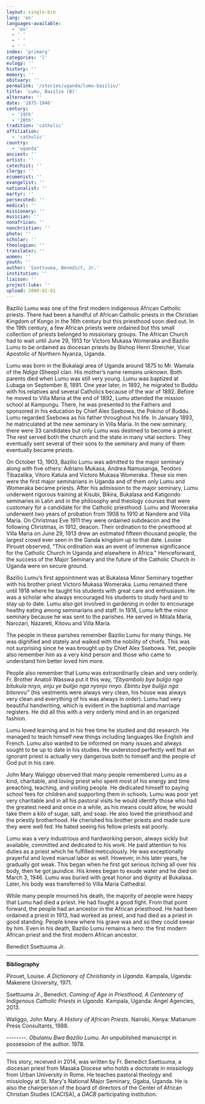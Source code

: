 ```yaml
---
layout: single-bio
lang: 'en'
languages-available:
  - 'en'
  - ' '
  - ' '
  - ' '
index: 'primary'
categories: 'l'
eulogy: ''
history: ''
memory: ''
obituary: ''
permalink: '/stories/uganda/lumu-bazilio/'
title: 'Lumu, Bazilio (B)'
alternate: ''
date: '1875-1946'
century:
  - '19th'
  - '20th'
tradition: 'catholic'
affiliation:
  - 'catholic'
country:
  - 'uganda'
ancient: ''
artist: ''
catechist: ''
clergy: ''
ecumenist: ''
evangelist: ''
nationalist: ''
martyr: ''
persecuted: ''
medical: ''
missionary: ''
musician: ''
nonafrican: ''
nonchristian: ''
photo: ''
scholar: ''
theologian: ''
translator: ''
women: ''
youth: ''
author: 'Ssettuuma, Benedict, Jr.'
institution: ''
liaison: ''
project-luke: ''
upload: 2000-01-01
---
```



Bazilio Lumu was one of the first modern  indigenous African Catholic priests. There had been a handful of African  Catholic priests in the Christian Kingdom of Kongo in the 16th century but this priesthood soon died out. In the 19th century, a few African priests were ordained  but this  small collection of priests belonged to missionary groups. The African Church had to  wait until June 29, 1913 for Victoro Mukasa Womeraka and Bazilio Lumu to be  ordained as diocesan priests by Bishop Henri Streicher, Vicar Apostolic of  Northern Nyanza, Uganda.

Lumu  was born in the  Bukalagi area of Uganda around 1875 to Mr. Wamala of the *Ndiga* (Sheep) clan. His mother&rsquo;s name  remains unknown. Both parents died when Lumu was still very young. Lumu was  baptized at Lubaga on September 8, 1891. One year later, in 1892, he migrated to  Buddu with his relatives and several Catholics because of  the war of 1892. Before he moved to Villa Maria at the end of 1892, Lumu  attended the mission school at Kampungu. There, he was presented to the Fathers  and sponsored in his education by Chief Alex Ssebowa, the Pokino of Buddu. Lumu  regarded Ssebowa as his father throughout his life. In January 1893, he matriculated  at the new seminary in Villa Maria. In the new seminary, there were 33 candidates but only  Lumu was destined to become a priest. The rest served both  the church and the state in many vital sectors. They eventually sent several of  their sons to the seminary and many of them eventually became priests.

On  October 13, 1903, Bazilio Lumu was admitted to the major seminary along with  five others: Adriano Mukasa, Andrea Namusanga, Teodoro Tibazalika, Vitoro  Katula and Victoro Mukasa Womeraka. These six men were the first major  seminarians in Uganda and of them only Lumu and Womeraka became priests. After  his admission to the major seminary, Lumu underwent rigorous training at  Kisubi, Bikira, Bukalasa and Katigondo seminaries in Latin and in the philosophy and theology courses that were customary for a candidate for the  Catholic priesthood. Lumu and Womeraka underwent two years of probation from  1908 to 1910 at Nandere and Villa Maria. On Christmas Eve 1911 they were ordained  subdeacon and the following Christmas, in 1912, deacon. Their ordination to the priesthood  at Villa Maria on June 29, 1913 drew an estimated fifteen thousand people, the  largest crowd ever seen in the Ganda kingdom up to that date. Louise Pirouet observed, &quot;This  ordination was an event of immense significance for the Catholic Church in  Uganda and elsewhere in Africa.&quot; Henceforward, the success of the Major Seminary  and the future of the Catholic Church in Uganda were on secure ground.

Bazilio Lumu&rsquo;s first appointment was at Bukalasa Minor Seminary together with  his brother priest Victoro Mukasa Womeraka. Lumu remained there until 1918  where he taught his students with great care and enthusiasm. He was a scholar  who  always encouraged his students to  study hard and to stay up to date. Lumu also got involved in gardening in order  to encourage healthy eating among seminarians and staff. In 1918,  Lumu left  the minor seminary because he was sent to the parishes. He served in Mitala Maria, Narozari, Nazareti, Kitovu and Villa Maria.

The  people in these parishes remember Bazilio Lumu for many things. He was  dignified and stately and walked with the nobility of chiefs. This was not  surprising since he was brought up by Chief Alex Ssebowa. Yet, people also  remember him as a very kind person and those who came to understand him better loved him more.

People  also remember that Lumu was extraordinarily clean and very orderly. Fr. Brother  Anatoli Wasswa put it this way, *&ldquo;Ebyambalo  bye bulijjo nga bitukula nnyo, enju ye bulijjo nga nyonjo nnyo. Ebintu bye  bulijjo nga biterevu&rdquo;* (his vestments were always very clean, his house was  always very clean and everything of his was always in order). Lumu had very  beautiful handwriting, which is evident in the baptismal and marriage  registers. He did all this with a very orderly mind and in an organized fashion.

Lumu loved learning and in his free time he studied and did research. He  managed to teach himself new things including languages like English and  French. Lumu also wanted to be informed on many issues and always sought to be  up to date in his studies. He understood perfectly well that an ignorant priest  is  actually very dangerous both to himself and the people of God put in  his care.

John Mary Waliggo observed that many people remembered Lumu as a kind,  charitable, and loving priest who spent most of his energy and time preaching,  teaching, and visiting people. He dedicated himself to paying school fees for  children and supporting them in schools. Lumu was poor yet very charitable and  in all his pastoral visits he would identify those who had the greatest need  and once in a while, as his means could allow, he would take them a kilo of  sugar, salt, and soap. He also loved the priesthood and the priestly  brotherhood. He cherished his brother priests and made sure they were well fed.  He hated seeing his fellow priests eat poorly.

Lumu was a very industrious and hardworking person, always sickly but  available, committed and dedicated to his work. He paid attention to his duties as a priest which he fulfilled meticulously. He was exceptionally  prayerful and loved manual labor as well. However, in his later years, he gradually got weak. This  began when he first got serious itching all over his body, then he got  jaundice. His knees began to exude water and he died on March 3, 1946. Lumu  was buried with great honor and dignity at Bukalasa. Later, his body was  transferred to Villa Maria Cathedral.

While many people mourned his death, the majority of people were happy that Lumu had died a priest. He had fought a good fight. From that point forward, the people  had  an ancestor in the African priesthood. He had been ordained a priest in  1913, had worked as priest, and had died as a priest in good standing. People knew  where his grave was and so they could swear by him. Even in his death, Bazilio Lumu remains a  hero: the first modern African priest and the first modern African ancestor.

Benedict Ssettuuma Jr.

---

**Bibliography**

Pirouet,  Louise. *A Dictionary of Christianity in Uganda*. Kampala, Uganda: Makerere  University, 1971.

Ssettuuma Jr., Benedict. *Coming of Age in Priesthood, A Centenary of Indigenous Catholic Priests  in Uganda*. Kampala, Uganda: Angel Agencies, 2013.

Waliggo, John Mary. *A History of African Priests.* Nairobi, Kenya: Matianum  Press Consultants, 1988.

--------. *Obulamu  Bwa Bazilio Lumu.* An unpublished manuscript in possession of the author. 1978.

---

This story, received in 2014, was written by Fr.   Benedict Ssettuuma, a diocesan priest from Masaka Diocese who holds a   doctorate in missiology from Urban University in Rome. He teaches pastoral   theology and missiology at St. Mary's National Major Seminary, Ggaba, Uganda. He   is also the chairperson of the board of directors of the Center of   African Christian Studies (CACISA), a *DACB* participating institution.